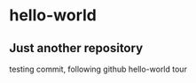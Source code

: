 # hello-world
Just another repository
-------------------
testing commit, following github hello-world tour
